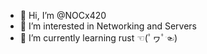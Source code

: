 - 👋 Hi, I’m @NOCx420
- 👀 I’m interested in Networking and Servers
- 🌱 I’m currently learning rust ☜(ﾟヮﾟ☜)
